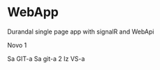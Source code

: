 WebApp
======

Durandal single page app with signalR and WebApi

Novo 1  

Sa GIT-a
Sa git-a 2
Iz VS-a
